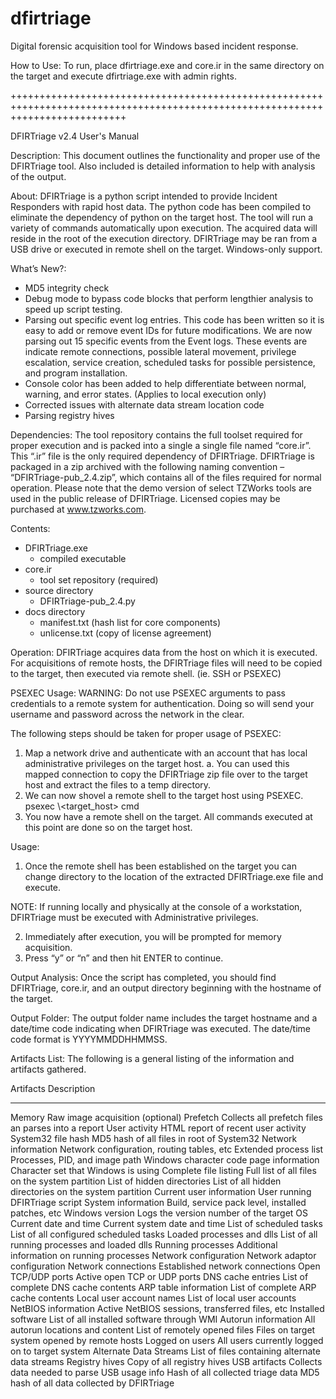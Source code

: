 # dfirtriage
Digital forensic acquisition tool for Windows based incident response.

How to Use:
To run, place dfirtriage.exe and core.ir in the same directory on the target and execute dfirtriage.exe with admin rights. 

++++++++++++++++++++++++++++++++++++++++++++++++++++++++++++++++++++++++++++++++++++++++++++++++++++++++++++++++++++++++++++++++

DFIRTriage v2.4 User's Manual

Description:
This document outlines the functionality and proper use of the DFIRTriage tool. Also included is detailed information to help with analysis of the output.  

About: 
DFIRTriage is a python script intended to provide Incident Responders with rapid host data. The python code has been compiled to eliminate the dependency of python on the target host. The tool will run a variety of commands automatically upon execution. The acquired data will reside in the root of the execution directory. DFIRTriage may be ran from a USB drive or executed in remote shell on the target. Windows-only support. 

What’s New?:
 + MD5 integrity check
 + Debug mode to bypass code blocks that perform lengthier analysis to speed up script testing.
 + Parsing out specific event log entries. This code has been written so it is easy to add or remove event IDs for future modifications. 
   We are now parsing out 15 specific events from the Event logs. These events are indicate remote connections, possible lateral movement,    privilege escalation, service creation, scheduled tasks for possible persistence, and program installation.
 + Console color has been added to help differentiate between normal, warning, and error states. (Applies to local execution only)
 + Corrected issues with alternate data stream location code
 + Parsing registry hives 

Dependencies:
The tool repository contains the full toolset required for proper execution and is packed into a single a single file named “core.ir”. This “.ir” file is the only required dependency of DFIRTriage. DFIRTriage is packaged in a zip archived with the following naming convention – “DFIRTriage-pub_2.4.zip”, which contains all of the files required for normal operation.  Please note that the demo version of select TZWorks tools are used in the public release of DFIRTriage. Licensed copies may be purchased at www.tzworks.com. 

Contents:
 + DFIRTriage.exe 
   - compiled executable
 + core.ir
   - tool set repository (required)
 + source directory
   - DFIRTriage-pub_2.4.py
 + docs directory
   - manifest.txt (hash list for core components)
   - unlicense.txt (copy of license agreement)

Operation:
DFIRTriage acquires data from the host on which it is executed. For acquisitions of remote hosts, the DFIRTriage files will need to be copied to the target, then executed via remote shell. (ie. SSH or PSEXEC)  

PSEXEC Usage:
WARNING: Do not use PSEXEC arguments to pass credentials to a remote system for authentication. Doing so will send your username and password across the network in the clear.  

The following steps should be taken for proper usage of PSEXEC: 
1. Map a network drive and authenticate with an account that has local administrative privileges on the target host. 
   a. You can used this mapped connection to copy the DFIRTriage zip file over to the target host and extract the files to a temp directory. 
2. We can now shovel a remote shell to the target host using PSEXEC. 
   psexec \\<target_host> cmd 
3. You now have a remote shell on the target. All commands executed at this point are done so on the target host. 


Usage:
1. Once the remote shell has been established on the target you can change directory to the location of the extracted DFIRTriage.exe file and execute.  

NOTE: If running locally and physically at the console of a workstation, DFIRTriage must be executed with Administrative privileges.

2. Immediately after execution, you will be prompted for memory acquisition.
3. Press “y” or “n” and then hit ENTER to continue. 

Output Analysis:
Once the script has completed, you should find DFIRTriage, core.ir, and an output directory beginning with the hostname of the target.  

Output Folder:
The output folder name includes the target hostname and a date/time code indicating when DFIRTriage was executed.  The date/time code format is YYYYMMDDHHMMSS.    

Artifacts List:
The following is a general listing of the information and artifacts gathered.  

Artifacts                                   Description 
---------                                   -----------
Memory Raw                                  image acquisition (optional) 
Prefetch                                    Collects all prefetch files an parses into a report 
User activity                               HTML report of recent user activity 
System32 file hash                          MD5 hash of all files in root of System32 
Network information                         Network configuration, routing tables, etc 
Extended process list                       Processes, PID, and image path 
Windows character code page information     Character set that Windows is using 
Complete file listing                       Full list of all files on the system partition 
List of hidden directories                  List of all hidden directories on the system partition 
Current user information                    User running DFIRTriage script 
System information                          Build, service pack level, installed patches, etc 
Windows version                             Logs the version number of the target OS 
Current date and time                       Current system date and time 
List of scheduled tasks                     List of all configured scheduled tasks 
Loaded processes and dlls                   List of all running processes and loaded dlls 
Running processes                           Additional information on running processes 
Network configuration                       Network adaptor configuration 
Network connections                         Established network connections 
Open TCP/UDP ports                          Active open TCP or UDP ports 
DNS cache entries                           List of complete DNS cache contents 
ARP table information                       List of complete ARP cache contents 
Local user account names                    List of local user accounts 
NetBIOS information                         Active NetBIOS sessions, transferred files, etc 
Installed software                          List of all installed software through WMI 
Autorun information                         All autorun locations and content 
List of remotely opened files               Files on target system opened by remote hosts 
Logged on users                             All users currently logged on to target system 
Alternate Data Streams                      List of files containing alternate data streams 
Registry hives                              Copy of all registry hives 
USB artifacts                               Collects data needed to parse USB usage info 
Hash of all collected triage data           MD5 hash of all data collected by DFIRTriage 


